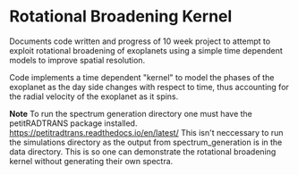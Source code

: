 # Rotational Broadening Kernel
Documents code written and progress of 10 week project to attempt to exploit rotational broadening of exoplanets using a simple time dependent models to improve spatial resolution.

Code implements a time dependent "kernel" to model the phases of the exoplanet as the day side changes with respect to time, thus accounting for the radial velocity of the exoplanet as it spins.

**Note**
To run the spectrum generation directory one must have the petitRADTRANS package installed. https://petitradtrans.readthedocs.io/en/latest/
This isn't neccessary to run the simulations directory as the output from spectrum_generation is in the data directory. This is so one can demonstrate the rotational broadening kernel without generating their own spectra.
